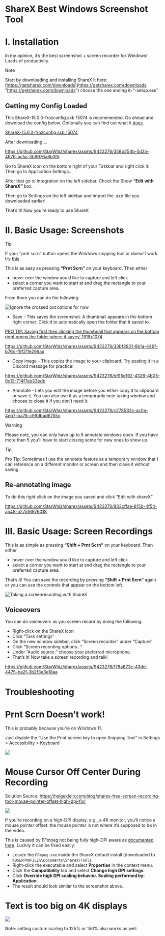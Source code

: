 # ShareX Best Windows Screenshot Tool

# I. Installation

In my opinion, it’s the best screenshot + screen recorder for Windows! Loads of productivity.

> [!NOTE]
> Start by downloading and installing ShareX it here: [https://getsharex.com/downloads](https://getsharex.com/downloads "https://getsharex.com/downloads") choose the one ending in  “-setup.exe”

## Getting my Config Loaded

This ShareX-15.0.0-frozconfig.sxb 15074 is recommended. Go ahead and download the config below. Optionally you can find out what it [does](./ShareX%20Best%20Windows%20Screenshot%20Tool/What%20the%20.sxb%20config%20does.md).

[ShareX-15.0.0-frozconfig.sxb 15074](uploads/58040d4f-6956-478b-af72-b8669af438e0/d4e822e5-892f-45a6-bd53-136d4b415bcb/ShareX-15.0.0-frozconfig.sxb)

After downloading….

https://github.com/StarWhiz/sharex/assets/9423276/358b254b-5d2a-4676-ac5a-3b6976a6b3f5

Go to ShareX icon on the bottom right of your Taskbar and right click it. Then go to Application Settings… 

After that go to Integration on the left sidebar.  Check the Show **“Edit with ShareX”** box.

Then go to Settings on the left sidebar and import the .sxb file you downloaded earlier!

That’s it! Now you’re ready to use ShareX


# II. Basic Usage: Screenshots
> [!TIP]
> If your “prnt scrn” button opens the Windows snipping tool or doesn’t work try [this](https://github.com/StarWhiz/sharex/blob/main/README.md#prnt-scrn-doesnt-work)

This is as easy as pressing **“Prnt Scrn”** on your keyboard. Then either

* hover over the window you’d like to capture and left click
* select a corner you want to start at and drag the rectangle to your preferred capture area.

From there you can do the following:


 ![Ignore the crossed out options for now](uploads/58040d4f-6956-478b-af72-b8669af438e0/37010e58-238e-44d8-9e9f-7d5ee124a259/image-20231024-231810.png)

* Save - This saves the screenshot. A thumbnail appears in the bottom right corner. Click it to automatically open the folder that it saved to.

[PRO TIP: Saving first then clicking the thumbnail that appears on the bottom right opens the folder where it saves! 1918x1074](uploads/58040d4f-6956-478b-af72-b8669af438e0/bc9ea3e5-fc43-4028-b35c-ac2df2bd2477/Save%20And%20clicking%20Thumbnail%20opens%20folder.mp4)

https://github.com/StarWhiz/sharex/assets/9423276/33bf2801-8b1a-449f-b76c-f9f21fe296ad


* Copy image - This copies the image to your clipboard. Try pasting it in a Discord message for practice!

https://github.com/StarWhiz/sharex/assets/9423276/bf95e192-4326-4b05-9c13-714f7ab33edb

* Annotate - Lets you edit the image before you either copy it to clipboard or save it. You can also use it as a temporarily note taking window and choose to close it if you don’t need it.

https://github.com/StarWhiz/sharex/assets/9423276/c278532c-ac0a-4eb7-ba78-c99dbad6755c

> [!WARNING]
> Please note, you can only have up to 5 annotate windows open. If you have more than 5 you'll have to start closing some for new ones to show up.

> [!TIP]
> Pro Tip: Sometimes I use the annotate feature as a temporary window that I can reference on a different monitor or screen and then close it without saving.

## Re-annotating image

To do this right click on the image you saved and click “Edit with shareX”

https://github.com/StarWhiz/sharex/assets/9423276/833cffaa-815b-4f54-a548-a27516976018


# III. Basic Usage: Screen Recordings

This is as simple as pressing **“Shift + Prnt Scrn”** on your keyboard. Then either

* hover over the window you’d like to capture and left click
* select a corner you want to start at and drag the rectangle to your preferred capture area.

That’s it! You can save the recording by pressing **“Shift + Prnt Scrn”** again or you can use the controls that appear on the bottom left.

 ![Taking a screenrecording with ShareX](uploads/58040d4f-6956-478b-af72-b8669af438e0/b4f0c252-bb0c-4cdf-93a7-d8c49c3f270f/Untitled.png)

## Voiceovers

You can do voiceovers as you screen record by doing the following.

* Right-click on the ShareX icon
* Click “Task settings”
* On the new window sidebar, click “Screen recorder” under “Capture”
* Click “Screen recording options…”
* Under “Audio source:” choose your preferred microphone.
* That’s it! Now take a screen recording and talk!

https://github.com/StarWhiz/sharex/assets/9423276/178a873c-43dd-4475-ba2f-3b2f3a3e18aa

# Troubleshooting

# Prnt Scrn Doesn’t work!

This is probably because you’re on Windows 11. 

Just disable the “Use the Print screen key to open Snipping Tool” in Settings > Accessibility > Keyboard

 ![](uploads/58040d4f-6956-478b-af72-b8669af438e0/32dc4974-3b83-491e-a75c-d7b494db33b3/image.png)

# Mouse Cursor Off Center During Recording

Solution Source: <https://helgeklein.com/blog/sharex-free-screen-recording-tool-mouse-pointer-offset-high-dpi-fix/>

 ![](uploads/58040d4f-6956-478b-af72-b8669af438e0/db1f5c55-739f-4fa5-b60d-bd24a37aacd7/Untitled.png)

If you’re recording on a high-DPI display, e.g., a 4K monitor, you’ll notice a mouse pointer offset: the mouse pointer is not where it’s supposed to be in the video.

This is caused by FFmpeg not being fully high-DPI aware as [documented here](https://github.com/rdp/screen-capture-recorder-to-video-windows-free/issues/56 "https://github.com/rdp/screen-capture-recorder-to-video-windows-free/issues/56"). Luckily it can be fixed easily:

* Locate the `FFmpeg.exe` inside the ShareX default install (downloaded to `%USERPROFILE%\Documents\ShareX\Tools`
* Right-click the executable and select **Properties** in the context menu.
* Click the **Compatibility** tab and select **Change high DPI settings**.
* Click **Override high DPI scaling behavior. Scaling performed by: Application**.
* The result should look similar to the screenshot above.

# Text is too big on 4K displays

 ![](uploads/58040d4f-6956-478b-af72-b8669af438e0/f29c2ac6-6f9f-45bb-a06b-f15a983e4ed1/Untitled.png)

Note: setting custom scaling to 125% or 150% also works as well.
